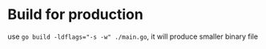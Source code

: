 # Build for production

use ```go build -ldflags="-s -w" ./main.go```, it will produce smaller binary file
